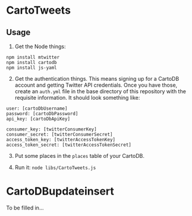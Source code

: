 # CartoTweets

## Usage

1. Get the Node things:

```
npm install mtwitter
npm install cartodb
npm install js-yaml
```

2. Get the authentication things. This means signing up for a CartoDB account and getting Twitter API credentials. Once you have those, create an `auth.yml` file in the base directory of this repository with the requisite information. It should look something like:

```
user: [cartoDbUsername]
password: [cartoDbPassword]
api_key: [cartoDbApiKey]

consumer_key: [twitterConsumerKey]
consumer_secret: [twitterConsumerSecret]
access_token_key: [twitterAccessTokenKey]
access_token_secret: [twitterAccessTokenSecret]
```

3. Put some places in the `places` table of your CartoDB.

4. Run it: `node libs/CartoTweets.js`

# CartoDBupdateinsert

To be filled in...
